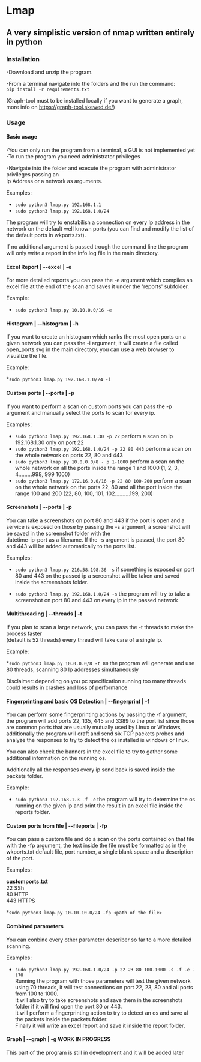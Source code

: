  Lmap
 =======
 
A very simplistic version of nmap written entirely in python
------
  
 ### Installation
 
 -Download and unzip the program.
 
 -From a terminal navigate into the folders and the run the command:  
 `pip install -r requirements.txt`
 
  (Graph-tool must to be installed locally if you want to generate a graph,   
  more info on https://graph-tool.skewed.de/)
  
 ### Usage 
 #### Basic usage
  -You can only run the program from a terminal, a GUI is not implemented yet  
  -To run the program you need administrator privileges
  
  -Navigate into the folder and execute the program with administrator privileges passing an   
    Ip Address or
  a network as arguments.
  
  Examples:
  
  * `sudo python3 lmap.py 192.168.1.1` 
  * `sudo python3 lmap.py 192.168.1.0/24`
  
  The program will try to enstabilish a connection on every Ip address in the network on the default well known
  ports (you can find and modify the list of the default ports in wkports.txt).  
  
  If no additional argument is passed trough the command line the program will only write a report in the 
  info.log file in the main directory.  
  #### Excel Report | --excel | -e
  For more detailed reports you can pass the -e argument which compiles an excel file at the end of the scan
  and saves it under the 'reports' subfolder.
  
  Example:
  
  * `sudo python3 lmap.py 10.10.0.0/16 -e`
  
  #### Histogram | --histogram | -h
  If you want to create an histogram which ranks the most open ports on a given network you can pass the -i
  argument, it will create a file called open_ports.svg in the main directory, you can use a web browser to
  visualize the file.
  
  Example:
  
  *`sudo python3 lmap.py 192.168.1.0/24 -i` 
  
  #### Custom ports | --ports | -p
  
  If you want to perform a scan on custom ports you can pass the -p argument and manually select the ports 
  to scan for every ip.
  
  Examples:
  
  * `sudo python3 lmap.py 192.168.1.30 -p 22` perform a scan on ip 192.168.1.30 only on port 22
  * `sudo python3 lmap.py 192.168.1.0/24 -p 22 80 443` perform a scan on the whole network on ports 22, 
  80 and 443
  * `sudo python3 lmap.py 10.0.0.0/8 - p 1-1000` perform a scan on the whole network on all the ports 
  inside the range 1 and 1000 (1, 2, 3, 4.........998, 999 1000)
  * `sudo python3 lmap.py 172.16.0.0/16 -p 22 80 100-200` perform a scan on the whole network on the ports
  22, 80 and all the port inside the range 100 and 200 (22, 80, 100, 101, 102..........199, 200) 
  
  #### Screenshots | --ports | -p
  
  You can take a screenshots on port 80 and 443 if the port is open and a service is exposed on those 
  by passing the -s argument, a screenshot will be saved in the screenshot folder with the  
  datetime-ip-port as a filename.
  If the -s argument is passed, the port 80 and 443 will be added automatically to the ports list.
  
  Examples:
  
  * `sudo python3 lmap.py 216.58.198.36 -s` if something is exposed on port 80 and 443 on the passed ip a screenshot will 
  be taken and saved inside the screenshots folder.
  
  * `sudo python3 lmap.py 192.168.1.0/24 -s` the program will try to take a screenshot on port 80 and 443 on
  every ip in the passed network
  
  #### Multithreading | --threads | -t

If you plan to scan a large network, you can pass the -t threads to make the process faster  
(default is 52 threads) every thread will take care of a single ip.

Example:

*`sudo python3 lmap.py 10.0.0.0/8 -t 80` the program will generate and use 80 threads, scanning 80 Ip 
addresses simultaneously

Disclaimer: depending on you pc specification running too many threads could results in crashes and loss
of performance 

#### Fingerprinting and basic OS Detection | --fingerprint | -f

You can perform some fingerprinting actions by passing the -f argument, the program will add ports 
22, 135, 445 and 3389 to the port list since those are common ports that are usually mutually used by 
Linux or Windows, additionally the program will craft and send six TCP packets probes and analyze the 
responses to try to detect the os installed is windows or linux.

You can also check the banners in the excel file to try to gather some additional information on the running 
os.

Additionally all the responses every ip send back is saved inside the packets folder.

Example:

* `sudo python3 192.168.1.3 -f -e` the program will try to determine the os running on the given ip and
print the result in an excel file inside the reports folder.

#### Custom ports from file | --fileports | -fp 

You can pass a custom file and do a scan on the ports contained on that file with the -fp argument,
the text inside the file must be formatted as in the wkports.txt default file, port number, a single blank space 
and a description of the port.

Examples:  

**customports.txt**  
22 SSh  
80 HTTP  
443 HTTPS  

*`sudo python3 lmap.py 10.10.10.0/24 -fp <path of the file>`

#### Combined parameters

You can conbine every other parameter describer so far to a more detailed scanning.

Examples:

* `sudo python3 lmap.py 192.168.1.0/24 -p 22 23 80 100-1000 -s -f -e -t70`   
Running the program with those parameters will test the given network using 70 threads, it will test connections on port 22, 23, 80 and all ports from 100 to 1000.  
It will also try to take screenshots and save them in the screenshots folder if it will find open the port 80 or 443.  
It will perform a fingerprinting action to try to detect an os and save al the packets inside the packets folder.  
Finally it will write an excel report and save it inside the report folder.


#### Graph | --graph | -g WORK IN PROGRESS 
This part of the program is still in development and it will be added later
  
 
 
